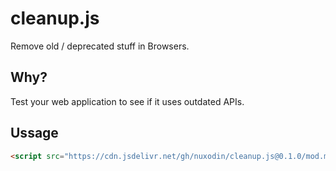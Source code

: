 # cleanup.js
Remove old / deprecated stuff in Browsers.

## Why?

Test your web application to see if it uses outdated APIs.

## Ussage

```html
<script src="https://cdn.jsdelivr.net/gh/nuxodin/cleanup.js@0.1.0/mod.min.js"></script>
```
